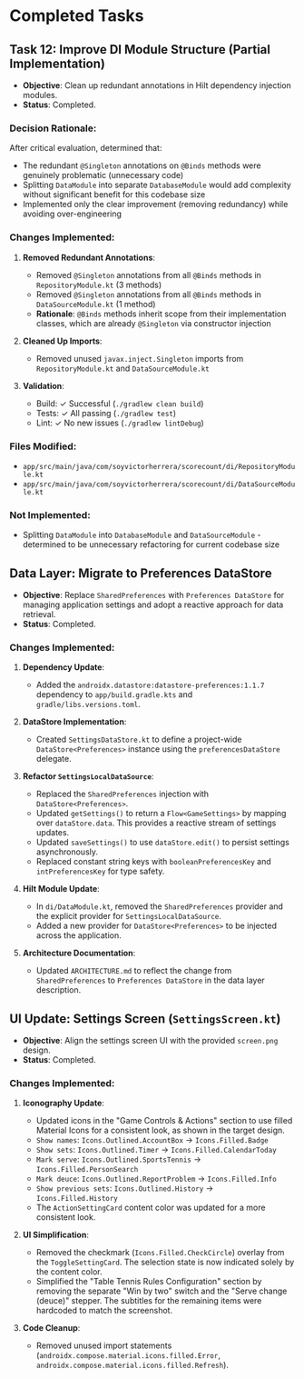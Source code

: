 # Completed Tasks

## Task 12: Improve DI Module Structure (Partial Implementation)

*   **Objective**: Clean up redundant annotations in Hilt dependency injection modules.
*   **Status**: Completed.

### Decision Rationale:

After critical evaluation, determined that:
- The redundant `@Singleton` annotations on `@Binds` methods were genuinely problematic (unnecessary code)
- Splitting `DataModule` into separate `DatabaseModule` would add complexity without significant benefit for this codebase size
- Implemented only the clear improvement (removing redundancy) while avoiding over-engineering

### Changes Implemented:

1.  **Removed Redundant Annotations**:
    *   Removed `@Singleton` annotations from all `@Binds` methods in `RepositoryModule.kt` (3 methods)
    *   Removed `@Singleton` annotations from all `@Binds` methods in `DataSourceModule.kt` (1 method)
    *   **Rationale**: `@Binds` methods inherit scope from their implementation classes, which are already `@Singleton` via constructor injection

2.  **Cleaned Up Imports**:
    *   Removed unused `javax.inject.Singleton` imports from `RepositoryModule.kt` and `DataSourceModule.kt`

3.  **Validation**:
    *   Build: ✓ Successful (`./gradlew clean build`)
    *   Tests: ✓ All passing (`./gradlew test`)
    *   Lint: ✓ No new issues (`./gradlew lintDebug`)

### Files Modified:
- `app/src/main/java/com/soyvictorherrera/scorecount/di/RepositoryModule.kt`
- `app/src/main/java/com/soyvictorherrera/scorecount/di/DataSourceModule.kt`

### Not Implemented:
- Splitting `DataModule` into `DatabaseModule` and `DataSourceModule` - determined to be unnecessary refactoring for current codebase size

## Data Layer: Migrate to Preferences DataStore

*   **Objective**: Replace `SharedPreferences` with `Preferences DataStore` for managing application settings and adopt a reactive approach for data retrieval.
*   **Status**: Completed.

### Changes Implemented:

1.  **Dependency Update**:
    *   Added the `androidx.datastore:datastore-preferences:1.1.7` dependency to `app/build.gradle.kts` and `gradle/libs.versions.toml`.

2.  **DataStore Implementation**:
    *   Created `SettingsDataStore.kt` to define a project-wide `DataStore<Preferences>` instance using the `preferencesDataStore` delegate.

3.  **Refactor `SettingsLocalDataSource`**:
    *   Replaced the `SharedPreferences` injection with `DataStore<Preferences>`.
    *   Updated `getSettings()` to return a `Flow<GameSettings>` by mapping over `dataStore.data`. This provides a reactive stream of settings updates.
    *   Updated `saveSettings()` to use `dataStore.edit()` to persist settings asynchronously.
    *   Replaced constant string keys with `booleanPreferencesKey` and `intPreferencesKey` for type safety.

4.  **Hilt Module Update**:
    *   In `di/DataModule.kt`, removed the `SharedPreferences` provider and the explicit provider for `SettingsLocalDataSource`.
    *   Added a new provider for `DataStore<Preferences>` to be injected across the application.

5.  **Architecture Documentation**:
    *   Updated `ARCHITECTURE.md` to reflect the change from `SharedPreferences` to `Preferences DataStore` in the data layer description.

## UI Update: Settings Screen (`SettingsScreen.kt`)

*   **Objective**: Align the settings screen UI with the provided `screen.png` design.
*   **Status**: Completed.

### Changes Implemented:

1.  **Iconography Update**:
    *   Updated icons in the "Game Controls & Actions" section to use filled Material Icons for a consistent look, as shown in the target design.
    *   `Show names`: `Icons.Outlined.AccountBox` -> `Icons.Filled.Badge`
    *   `Show sets`: `Icons.Outlined.Timer` -> `Icons.Filled.CalendarToday`
    *   `Mark serve`: `Icons.Outlined.SportsTennis` -> `Icons.Filled.PersonSearch`
    *   `Mark deuce`: `Icons.Outlined.ReportProblem` -> `Icons.Filled.Info`
    *   `Show previous sets`: `Icons.Outlined.History` -> `Icons.Filled.History`
    *   The `ActionSettingCard` content color was updated for a more consistent look.

2.  **UI Simplification**:
    *   Removed the checkmark (`Icons.Filled.CheckCircle`) overlay from the `ToggleSettingCard`. The selection state is now indicated solely by the content color.
    *   Simplified the "Table Tennis Rules Configuration" section by removing the separate "Win by two" switch and the "Serve change (deuce)" stepper. The subtitles for the remaining items were hardcoded to match the screenshot.

3.  **Code Cleanup**:
    *   Removed unused import statements (`androidx.compose.material.icons.filled.Error`, `androidx.compose.material.icons.filled.Refresh`).

